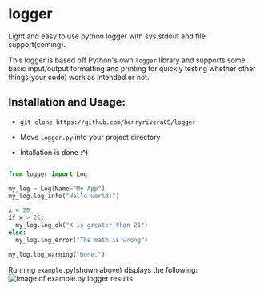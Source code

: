 # logger
Light and easy to use python logger with sys.stdout and file support(coming).

<p>This logger is based off Python's own <code>logger</code> library and supports some basic input/output formatting and printing for quickly testing whether other things(your code) work as intended or not.</p>

<h2>Installation and Usage:</h2>
<ul>
  <li><p><code>git clone https://github.com/henryriveraCS/logger</code></p></li>
  <li>
    <p>
      Move <code>logger.py</code> into your project directory
    </p>
  </li>
  <li>
    <p>
      Intallation is done :^)
    </p>
  </li>
</ul>

```python

from logger import Log

my_log = Log(Name="My App")
my_log.log_info("Hello world!")

x = 20
if x > 21:
  my_log.log_ok("X is greater than 21")
else:
  my_log.log_error("The math is wrong")

my_log.log_warning("Done.")
```

Running <code>example.py</code>(shown above) displays the following:
![Image of example.py logger results](https://github.com/henryriveraCS/logger/blob/main/log_img.png)
